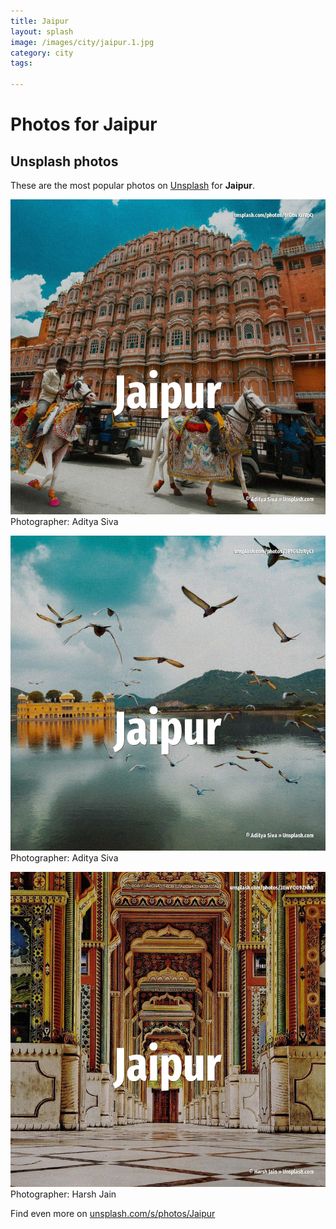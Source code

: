 ```yaml
---
title: Jaipur
layout: splash
image: /images/city/jaipur.1.jpg
category: city
tags:

---
```

# Photos for Jaipur
 
## Unsplash photos
These are the most popular photos on [Unsplash](https://unsplash.com) for **Jaipur**.
 
![Jaipur](/images/city/jaipur.1.jpg)
Photographer:  Aditya Siva
 
![Jaipur](/images/city/jaipur.2.jpg)
Photographer:  Aditya Siva
 
![Jaipur](/images/city/jaipur.3.jpg)
Photographer:  Harsh Jain
 
Find even more on [unsplash.com/s/photos/Jaipur](https://unsplash.com/s/photos/Jaipur)
 

